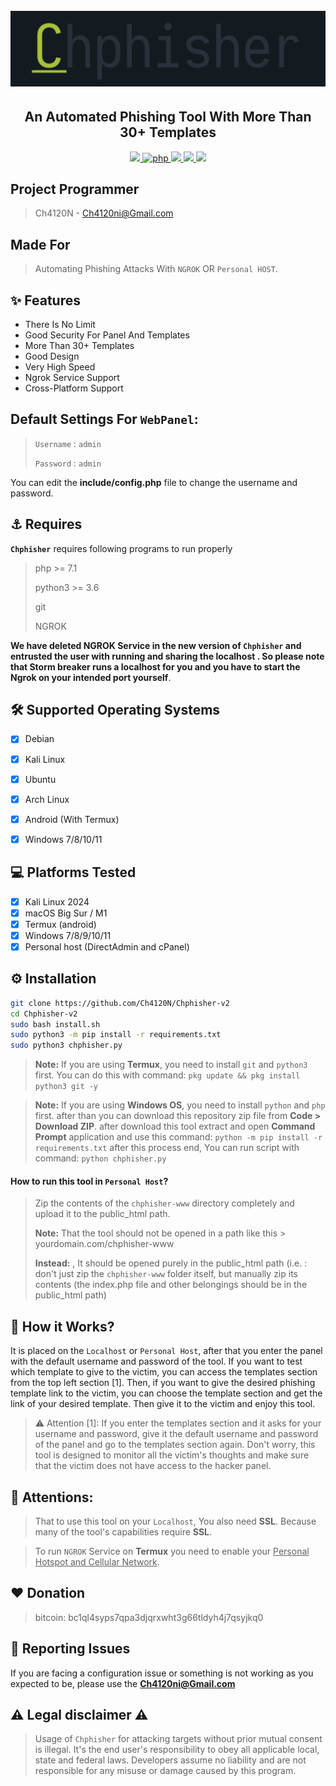 <head>
  <meta name="google-site-verification" content="l4gzIHopgDDt57xRYeRvJZ5DYgg4lLb-qPciUxhNxkY" />
</head>


<h1 align="center">
  <br>
  <a href="https://github.com/Ch4120N/Chphisher-v2"><img src=".imgs/logo.png" alt="Chphisher2"></a>

</h1>

<h2 align="center">An Automated Phishing Tool With More Than 30+ Templates</h2>

<p align="center">

  <a href="http://python.org">
    <img src="https://img.shields.io/badge/python-v3-blue">
  </a>
  <a href="https://php.net">
    <img src="https://img.shields.io/badge/php-7.4.4-green"
         alt="php">
  </a>
  

  
  <a href="https://en.wikipedia.org/wiki/Linux">
    <img src="https://img.shields.io/badge/Platform-Linux-red">
  </a>
  <a href="https://en.wikipedia.org/wiki/Windows">
    <img src="https://img.shields.io/badge/Platform-Windows-skyblue">
  </a>
  <img src="https://img.shields.io/github/license/Ch4120N/Chphisher-v2">
</p>

## Project Programmer
> Ch4120N - Ch4120ni@Gmail.com

## Made For
> Automating Phishing Attacks With `NGROK` OR `Personal HOST`.

## ✨ Features

* There Is No Limit
* Good Security For Panel And Templates
* More Than 30+ Templates
* Good Design
* Very High Speed
* Ngrok Service Support
* Cross-Platform Support


## Default Settings For `WebPanel`:

> `Username` : `admin`
>
> `Password` : `admin`

You can edit the **__include/config.php__** file to change the username and password.

## ⚓ Requires
**`Chphisher`** requires following programs to run properly 
> php >= 7.1
>
> python3 >= 3.6
>
> git
>
> NGROK

__We have deleted NGROK Service in the new version of `Chphisher` and entrusted the user with running and sharing the localhost . So please note that Storm breaker runs a localhost for you and you have to start the Ngrok on your intended port yourself__.

## 🛠 Supported Operating Systems
- [X] Debian
- [X] Kali Linux
- [X] Ubuntu
- [X] Arch Linux
- [X] Android (With Termux)
- [X] Windows 7/8/10/11


## 💻 Platforms Tested

- [X] Kali Linux 2024
- [X] macOS Big Sur / M1
- [X] Termux (android)
- [X] Windows 7/8/9/10/11
- [X] Personal host (DirectAdmin and cPanel)

## ⚙️ Installation

```bash
git clone https://github.com/Ch4120N/Chphisher-v2
cd Chphisher-v2
sudo bash install.sh
sudo python3 -m pip install -r requirements.txt
sudo python3 chphisher.py
```

> **Note:** If you are using **Termux**, you need to install `git` and `python3` first. You can do this with command: `pkg update && pkg install python3 git -y`

> **Note:** If you are using **Windows OS**, you need to install `python` and `php` first. after than you can download this repository zip file from **Code > Download ZIP**. after download this tool extract and open **Command Prompt** application and use this command: `python -m pip install -r requirements.txt` after this process end, You can run script with command: `python chphisher.py`

####  How to run this tool in `Personal Host`?

> Zip the contents of the `chphisher-www` directory completely and upload it to the public_html path.
> 
> **Note:** That the tool should not be opened in a path like this > yourdomain.com/chphisher-www
>
> **Instead:** , It should be opened purely in the public_html path (i.e. : don't just zip the `chphisher-www` folder itself, but manually zip its contents (the index.php file and other belongings should be in the public_html path)



## 📝️ How it Works?

It is placed on the `Localhost` or `Personal Host`, after that you enter the panel with the default username and password of the tool. If you want to test which template to give to the victim, you can access the templates section from the top left section [1].
Then, if you want to give the desired phishing template link to the victim, you can choose the template section and get the link of your desired template.
Then give it to the victim and enjoy this tool.

> ⚠️ Attention [1]: If you enter the templates section and it asks for your username and password, give it the default username and password of the panel and go to the templates section again. Don't worry, this tool is designed to monitor all the victim's thoughts and make sure that the victim does not have access to the hacker panel.

## 📢 Attentions:

> That to use this tool on your `Localhost`, You also need **SSL**. Because many of the tool's capabilities require **SSL**.

> To run `NGROK` Service on **Termux** you need to enable your <ins>Personal Hotspot and Cellular Network</ins>.


## ❤️ Donation 
> bitcoin:   bc1ql4syps7qpa3djqrxwht3g66tldyh4j7qsyjkq0

## 🚨 Reporting Issues

If you are facing a configuration issue or something is not working as you expected to be, please use the **Ch4120ni@Gmail.com**

## ⚠️ Legal disclaimer ⚠️

> Usage of `Chphisher` for attacking targets without prior mutual consent is illegal. It's the end user's responsibility to obey all applicable local, state and federal laws. Developers assume no liability and are not responsible for any misuse or damage caused by this program.
